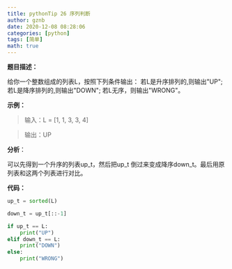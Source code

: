```yaml
---
title: pythonTip 26 序列判断
author: gznb
date: 2020-12-08 08:28:06
categories: [python]
tags: [简单]
math: true
---
```


**题目描述：**

给你一个整数组成的列表L，按照下列条件输出： 若L是升序排列的,则输出"UP"; 若L是降序排列的,则输出"DOWN"; 若L无序，则输出"WRONG"。



**示例：**

>  输入：L = [1, 1, 3, 3, 4]

>  输出：UP





**分析**：

可以先得到一个升序的列表up_t，然后把up_t 倒过来变成降序down_t。最后用原列表和这两个列表进行对比。





**代码：**

```python
up_t = sorted(L)

down_t = up_t[::-1]

if up_t == L:
    print("UP")
elif down_t == L:
    print("DOWN")
else:
    print("WRONG")
```

